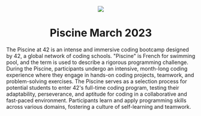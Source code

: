 <p align="center">
    <img src="img/Piscine-jpeg"/>
</p>

<h1 align="center">
   Piscine March 2023
</h1>

The Piscine at 42 is an intense and immersive coding bootcamp designed by 42, a global network of coding schools. "Piscine" is French for swimming pool, and the term is used to describe a rigorous programming challenge. During the Piscine, participants undergo an intensive, month-long coding experience where they engage in hands-on coding projects, teamwork, and problem-solving exercises. The Piscine serves as a selection process for potential students to enter 42's full-time coding program, testing their adaptability, perseverance, and aptitude for coding in a collaborative and fast-paced environment. Participants learn and apply programming skills across various domains, fostering a culture of self-learning and teamwork.
